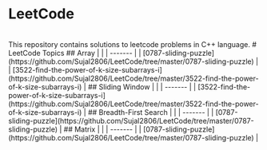 # LeetCode
<br>
This repository contains solutions to leetcode problems in C++ language. 
<!---LeetCode Topics Start-->
# LeetCode Topics
## Array
|  |
| ------- |
| [0787-sliding-puzzle](https://github.com/Sujal2806/LeetCode/tree/master/0787-sliding-puzzle) |
| [3522-find-the-power-of-k-size-subarrays-i](https://github.com/Sujal2806/LeetCode/tree/master/3522-find-the-power-of-k-size-subarrays-i) |
## Sliding Window
|  |
| ------- |
| [3522-find-the-power-of-k-size-subarrays-i](https://github.com/Sujal2806/LeetCode/tree/master/3522-find-the-power-of-k-size-subarrays-i) |
## Breadth-First Search
|  |
| ------- |
| [0787-sliding-puzzle](https://github.com/Sujal2806/LeetCode/tree/master/0787-sliding-puzzle) |
## Matrix
|  |
| ------- |
| [0787-sliding-puzzle](https://github.com/Sujal2806/LeetCode/tree/master/0787-sliding-puzzle) |
<!---LeetCode Topics End-->
